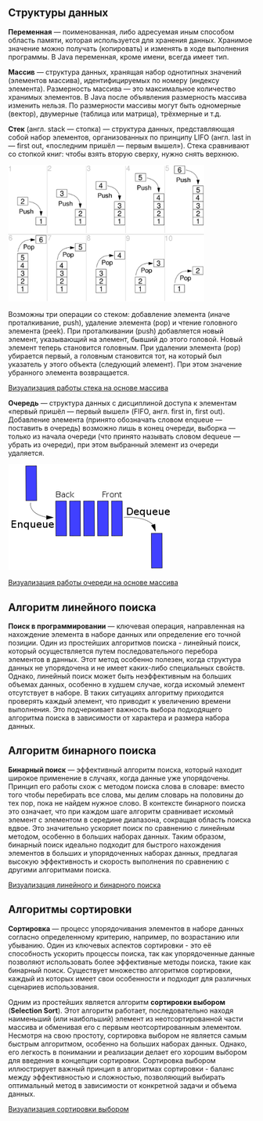 ## Структуры данных

**Переменная** — поименованная, либо адресуемая иным способом область памяти, которая используется для хранения данных.
Хранимое значение можно получать (копировать) и изменять в ходе выполнения программы. В Java переменная, кроме имени, всегда имеет тип.

**Массив** — структура данных, хранящая набор однотипных значений (элементов массива), идентифицируемых по номеру (индексу элемента).
Размерность массива — это максимальное количество хранимых элементов. В Java после объявления размерность массива изменить нельзя.
По размерности массивы могут быть одномерные (вектор), двумерные (таблица или матрица), трёхмерные и т.д.

**Стек** (англ. stack — стопка) — структура данных, представляющая собой набор элементов, организованных по принципу LIFO
(англ. last in — first out, «последним пришёл — первым вышел»). Стека сравнивают со стопкой книг: чтобы взять вторую сверху, нужно снять верхнюю.

<img src="https://raw.githubusercontent.com/ait-tr/cohort42.1/main/basic_programming/lesson_12/image/lifo_stack.png" width="400">

Возможны три операции со стеком: добавление элемента (иначе проталкивание, push), удаление элемента (pop) и чтение головного элемента (peek).
При проталкивании (push) добавляется новый элемент, указывающий на элемент, бывший до этого головой. Новый элемент теперь становится головным.
При удалении элемента (pop) убирается первый, а головным становится тот, на который был указатель у этого объекта (следующий элемент).
При этом значение убранного элемента возвращается.

[Визуализация работы стека на основе массива](https://www.cs.usfca.edu/~galles/visualization/StackArray.html)

**Очередь** — структура данных с дисциплиной доступа к элементам «первый пришёл — первый вышел» (FIFO, англ. first in, first out).
Добавление элемента (принято обозначать словом enqueue — поставить в очередь) возможно лишь в конец очереди, выборка — только из начала очереди
(что принято называть словом dequeue — убрать из очереди), при этом выбранный элемент из очереди удаляется.

<img src="https://raw.githubusercontent.com/ait-tr/cohort42.1/main/basic_programming/lesson_12/image/queue.png">

[Визуализация работы очереди на основе массива](https://www.cs.usfca.edu/~galles/visualization/QueueArray.html)

## Алгоритм линейного поиска

**Поиск в программировании** — ключевая операция, направленная на нахождение элемента в наборе данных или определение его точной позиции.
Один из простейших алгоритмов поиска - линейный поиск, который осуществляется путем последовательного перебора элементов в данных.
Этот метод особенно полезен, когда структура данных не упорядочена и не имеет каких-либо специальных свойств.
Однако, линейный поиск может быть неэффективным на больших объемах данных, особенно в худшем случае, когда искомый элемент отсутствует в наборе.
В таких ситуациях алгоритму приходится проверять каждый элемент, что приводит к увеличению времени выполнения.
Это подчеркивает важность выбора подходящего алгоритма поиска в зависимости от характера и размера набора данных.

## Алгоритм бинарного поиска

**Бинарный поиск** — эффективный алгоритм поиска, который находит широкое применение в случаях, когда данные уже упорядочены.
Принцип его работы схож с методом поиска слова в словаре: вместо того чтобы перебирать все слова, мы делим словарь на половины до тех пор,
пока не найдем нужное слово. В контексте бинарного поиска это означает, что при каждом шаге алгоритм сравнивает искомый элемент с элементом в середине диапазона,
сокращая область поиска вдвое. Это значительно ускоряет поиск по сравнению с линейным методом, особенно в больших наборах данных.
Таким образом, бинарный поиск идеально подходит для быстрого нахождения элементов в больших и упорядоченных наборах данных,
предлагая высокую эффективность и скорость выполнения по сравнению с другими алгоритмами поиска.

[Визуализация линейного и бинарного поиска](https://www.cs.usfca.edu/~galles/visualization/Search.html)

## Алгоритмы сортировки

**Сортировка** — процесс упорядочивания элементов в наборе данных согласно определенному критерию, например, по возрастанию или убыванию.
Один из ключевых аспектов сортировки - это её способность ускорить процессы поиска, так как упорядоченные данные позволяют использовать
более эффективные методы поиска, такие как бинарный поиск. Существует множество алгоритмов сортировки, каждый из которых имеет свои особенности
и подходит для различных сценариев использования.

Одним из простейших является алгоритм **сортировки выбором** (**Selection Sort**).
Этот алгоритм работает, последовательно находя наименьший (или наибольший) элемент из неотсортированной части массива и обменивая его 
с первым неотсортированным элементом. Несмотря на свою простоту, сортировка выбором не является самым быстрым алгоритмом, особенно на больших наборах данных.
Однако, его легкость в понимании и реализации делает его хорошим выбором для введения в концепции сортировки.
Сортировка выбором иллюстрирует важный принцип в алгоритмах сортировки - баланс между эффективностью и сложностью,
позволяющий выбирать оптимальный метод в зависимости от конкретной задачи и объема данных.

[Визуализация сортировки выбором](https://www.cs.usfca.edu/~galles/visualization/ComparisonSort.html)
